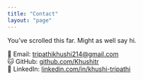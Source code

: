 ```yaml
---
title: "Contact"
layout: "page"
---
```


You’ve scrolled this far. Might as well say hi.

📧 Email: [tripathikhushi214@gmail.com](mailto:tripathikhushi214@gmail.com)  
🐱 GitHub: [github.com/Khushitr](https://github.com/Khushitr)  
💼 LinkedIn: [linkedin.com/in/khushi-tripathi](https://linkedin.com/in/khushi-tripathi)


